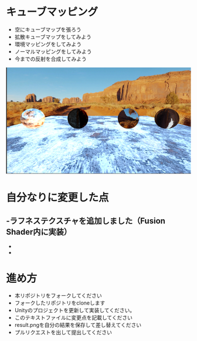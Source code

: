 # キューブマッピング

* 空にキューブマップを張ろう
* 拡散キューブマップをしてみよう
* 環境マッピングをしてみよう
* ノーマルマッピングをしてみよう
* 今までの反射を合成してみよう

![結果画像](result_after.png)

# 自分なりに変更した点

-ラフネステクスチャを追加しました（Fusion Shader内に実装）
-
-
-

# 進め方

- 本リポジトリをフォークしてください
- フォークしたリポジトリをcloneします
- Unityのプロジェクトを更新して実装してください。
- このテキストファイルに変更点を記載してください
- result.pngを自分の結果を保存して差し替えてください
- プルリクエストを出して提出してください
